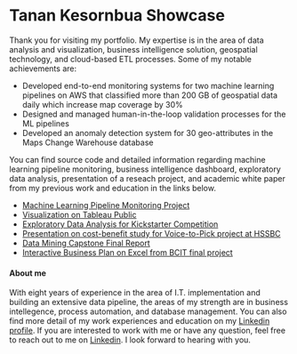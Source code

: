 # Tanan Kesornbua Showcase
Thank you for visiting my portfolio. My expertise is in the area of data analysis and visualization, business intelligence solution, geospatial technology, and cloud-based ETL processes. Some of my notable achievements are:

* Developed end-to-end monitoring systems for two machine learning pipelines on AWS that classified more than 200 GB of geospatial data daily which increase map coverage by 30%
* Designed and managed human-in-the-loop validation processes for the ML pipelines
* Developed an anomaly detection system for 30 geo-attributes in the Maps Change Warehouse database

You can find source code and detailed information regarding machine learning pipeline monitoring, business intelligence dashboard, exploratory data analysis, presentation of a reseach project, and academic white paper from my previous work and education in the links below. 

* [Machine Learning Pipeline Monitoring Project](/ML_Pipeline_Monitoring/README.md)
* [Visualization on Tableau Public](https://public.tableau.com/profile/tanank#!/)
* [Exploratory Data Analysis for Kickstarter Competition](https://github.com/TananK/tanank.github.io/blob/master/Kaggle_Competitions/Kickstater/Kickstarter_Challenge.ipynb)
* [Presentation on cost-benefit study for Voice-to-Pick project at HSSBC](https://prezi.com/embed/xhhjl7-czvix/)
* [Data Mining Capstone Final Report](/Coursera/README.md)
* [Interactive Business Plan on Excel from BCIT final project](https://drive.google.com/file/d/0B4qW55Kpo6X7cmVnRHAzTDlrZG8/view?usp=sharing)

#### About me
With eight years of experience in the area of I.T. implementation and building an extensive data pipeline, the areas of my strength are in business intellegence, process automation, and database management. You can also find more detail of my work experiences and education on my [Linkedin profile](https://www.linkedin.com/in/tanank/). If you are interested to work with me or have any question, feel free to reach out to me on [Linkedin](https://www.linkedin.com/in/tanank/). I look forward to hearing with you.

